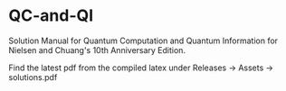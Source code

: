 # QC-and-QI
Solution Manual for Quantum Computation and Quantum Information for Nielsen and Chuang's 10th Anniversary Edition.

Find the latest pdf from the compiled latex under Releases -> Assets -> solutions.pdf

